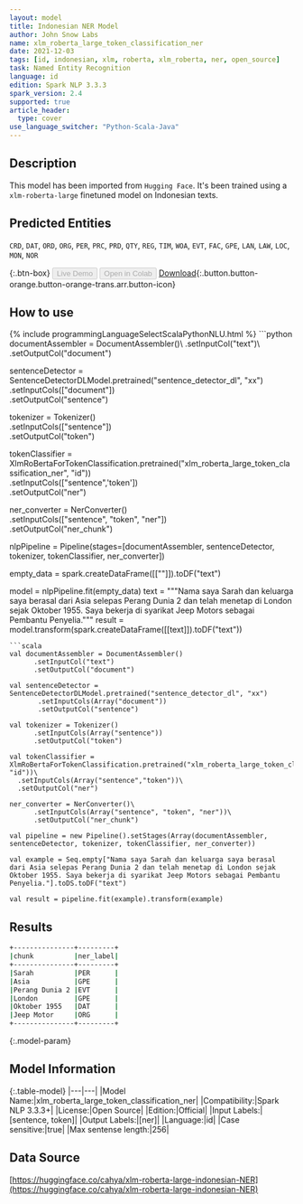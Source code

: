 ```yaml
---
layout: model
title: Indonesian NER Model
author: John Snow Labs
name: xlm_roberta_large_token_classification_ner
date: 2021-12-03
tags: [id, indonesian, xlm, roberta, xlm_roberta, ner, open_source]
task: Named Entity Recognition
language: id
edition: Spark NLP 3.3.3
spark_version: 2.4
supported: true
article_header:
  type: cover
use_language_switcher: "Python-Scala-Java"
---
```


## Description

This model has been imported from `Hugging Face`. It's been trained using a `xlm-roberta-large` finetuned model on Indonesian texts.

## Predicted Entities

`CRD`, `DAT`, `ORD`, `ORG`, `PER`, `PRC`, `PRD`, `QTY`, `REG`, `TIM`, `WOA`, `EVT`, `FAC`, `GPE`, `LAN`, `LAW`, `LOC`, `MON`, `NOR`

{:.btn-box}
<button class="button button-orange" disabled>Live Demo</button>
<button class="button button-orange" disabled>Open in Colab</button>
[Download](https://s3.amazonaws.com/auxdata.johnsnowlabs.com/public/models/xlm_roberta_large_token_classification_ner_id_3.3.3_2.4_1638535619269.zip){:.button.button-orange.button-orange-trans.arr.button-icon}

## How to use



<div class="tabs-box" markdown="1">
{% include programmingLanguageSelectScalaPythonNLU.html %}
```python
documentAssembler = DocumentAssembler()\
      .setInputCol("text")\
      .setOutputCol("document")

sentenceDetector = SentenceDetectorDLModel.pretrained("sentence_detector_dl", "xx")\
       .setInputCols(["document"])\
       .setOutputCol("sentence")

tokenizer = Tokenizer()\
      .setInputCols(["sentence"])\
      .setOutputCol("token")

tokenClassifier = XlmRoBertaForTokenClassification.pretrained("xlm_roberta_large_token_classification_ner", "id"))\
  .setInputCols(["sentence",'token'])\
  .setOutputCol("ner")

ner_converter = NerConverter()\
      .setInputCols(["sentence", "token", "ner"])\
      .setOutputCol("ner_chunk")
      
nlpPipeline = Pipeline(stages=[documentAssembler, sentenceDetector, tokenizer, tokenClassifier, ner_converter])

empty_data = spark.createDataFrame([[""]]).toDF("text")

model = nlpPipeline.fit(empty_data)
text = """Nama saya Sarah dan keluarga saya berasal dari Asia selepas Perang Dunia 2 dan telah menetap di London sejak Oktober 1955. Saya bekerja di syarikat Jeep Motors sebagai Pembantu Penyelia."""
result = model.transform(spark.createDataFrame([[text]]).toDF("text"))
```
```scala
val documentAssembler = DocumentAssembler()
      .setInputCol("text")
      .setOutputCol("document")

val sentenceDetector = SentenceDetectorDLModel.pretrained("sentence_detector_dl", "xx")
       .setInputCols(Array("document"))
       .setOutputCol("sentence")

val tokenizer = Tokenizer()
      .setInputCols(Array("sentence"))
      .setOutputCol("token")

val tokenClassifier = XlmRoBertaForTokenClassification.pretrained("xlm_roberta_large_token_classification_ner", "id"))\
  .setInputCols(Array("sentence","token"))\
  .setOutputCol("ner")

ner_converter = NerConverter()\
      .setInputCols(Array("sentence", "token", "ner"))\
      .setOutputCol("ner_chunk")
      
val pipeline = new Pipeline().setStages(Array(documentAssembler, sentenceDetector, tokenizer, tokenClassifier, ner_converter))

val example = Seq.empty["Nama saya Sarah dan keluarga saya berasal dari Asia selepas Perang Dunia 2 dan telah menetap di London sejak Oktober 1955. Saya bekerja di syarikat Jeep Motors sebagai Pembantu Penyelia."].toDS.toDF("text")

val result = pipeline.fit(example).transform(example)
```
</div>

## Results

```bash
+---------------+---------+
|chunk          |ner_label|
+---------------+---------+
|Sarah          |PER      |
|Asia           |GPE      |
|Perang Dunia 2 |EVT      |
|London         |GPE      |
|Oktober 1955   |DAT      |
|Jeep Motor     |ORG      |
+---------------+---------+
```

{:.model-param}
## Model Information

{:.table-model}
|---|---|
|Model Name:|xlm_roberta_large_token_classification_ner|
|Compatibility:|Spark NLP 3.3.3+|
|License:|Open Source|
|Edition:|Official|
|Input Labels:|[sentence, token]|
|Output Labels:|[ner]|
|Language:|id|
|Case sensitive:|true|
|Max sentense length:|256|

## Data Source

[https://huggingface.co/cahya/xlm-roberta-large-indonesian-NER](https://huggingface.co/cahya/xlm-roberta-large-indonesian-NER)
